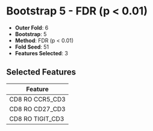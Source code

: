 # Bootstrap 5 - FDR (p < 0.01)

- **Outer Fold**: 6
- **Bootstrap**: 5
- **Method**: FDR (p < 0.01)
- **Fold Seed**: 51
- **Features Selected**: 3

## Selected Features

| Feature |
|---------|
| CD8 RO CCR5_CD3 |
| CD8 RO CD27_CD3 |
| CD8 RO TIGIT_CD3 |
